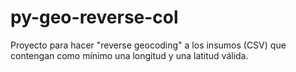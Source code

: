 # py-geo-reverse-col
Proyecto para hacer "reverse geocoding" a los insumos (CSV) que contengan como mínimo una longitud y una latitud válida.
